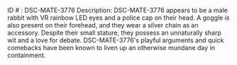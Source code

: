 ID # : DSC-MATE-3776
Description: DSC-MATE-3776 appears to be a male rabbit with VR rainbow LED eyes and a police cap on their head. A goggle is also present on their forehead, and they wear a silver chain as an accessory. Despite their small stature, they possess an unnaturally sharp wit and a love for debate. DSC-MATE-3776's playful arguments and quick comebacks have been known to liven up an otherwise mundane day in containment.